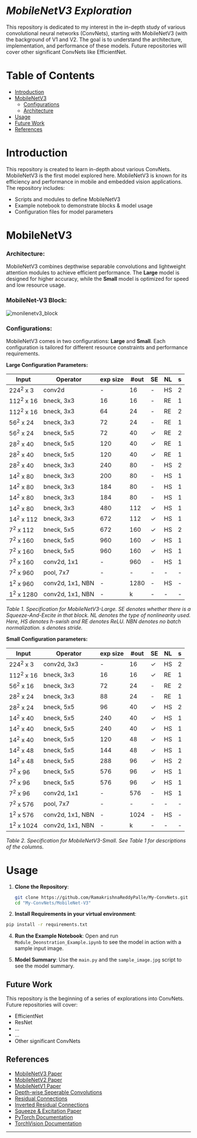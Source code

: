 # ***MobileNetV3 Exploration***

This repository is dedicated to my interest in the in-depth study of various convolutional neural networks (ConvNets), starting with MobileNetV3 (with the background of V1 and V2. The goal is to understand the architecture, implementation, and performance of these models. Future repositories will cover other significant ConvNets like EfficientNet.

# **Table of Contents**
- [Introduction](#introduction)
- [MobileNetV3](#mobilenetv3)
  - [Configurations](#configurations)
  - [Architecture](#architecture)
- [Usage](#usage)
- [Future Work](#future-work)
- [References](#references)

# **Introduction**
This repository is created to learn in-depth about various ConvNets. MobileNetV3 is the first model explored here. MobileNetV3 is known for its efficiency and performance in mobile and embedded vision applications. The repository includes:
- Scripts and modules to define MobileNetV3
- Example notebook to demonstrate blocks & model usage
- Configuration files for model parameters


# **MobileNetV3**
### **Architecture:**
MobileNetV3 combines depthwise separable convolutions and lightweight attention modules to achieve efficient performance. The **Large** model is designed for higher accuracy, while the **Small** model is optimized for speed and low resource usage.

### **MobileNet-V3 Block:**
![monilenetv3_block](https://github.com/RamakrishnaReddyPalle/My-ConvNets/assets/137872198/22531b89-1c41-42f1-9036-ffeead1f32c7)

### **Configurations:**
MobileNetV3 comes in two configurations: **Large** and **Small**. Each configuration is tailored for different resource constraints and performance requirements.


**Large Configuration Parameters:**

| Input        | Operator      | exp size | \#out | SE  | NL  | s  |
|--------------|---------------|----------|-------|-----|-----|----|
| 224<sup>2</sup> x 3   | conv2d       | -        | 16    | -   | HS  | 2  |
| 112<sup>2</sup> x 16  | bneck, 3x3   | 16       | 16    | -   | RE  | 1  |
| 112<sup>2</sup> x 16  | bneck, 3x3   | 64       | 24    | -   | RE  | 2  |
| 56<sup>2</sup> x 24   | bneck, 3x3   | 72       | 24    | -   | RE  | 1  |
| 56<sup>2</sup> x 24   | bneck, 5x5   | 72       | 40    | ✓   | RE  | 2  |
| 28<sup>2</sup> x 40   | bneck, 5x5   | 120      | 40    | ✓   | RE  | 1  |
| 28<sup>2</sup> x 40   | bneck, 5x5   | 120      | 40    | ✓   | RE  | 1  |
| 28<sup>2</sup> x 40   | bneck, 3x3   | 240      | 80    | -   | HS  | 2  |
| 14<sup>2</sup> x 80   | bneck, 3x3   | 200      | 80    | -   | HS  | 1  |
| 14<sup>2</sup> x 80   | bneck, 3x3   | 184      | 80    | -   | HS  | 1  |
| 14<sup>2</sup> x 80   | bneck, 3x3   | 184      | 80    | -   | HS  | 1  |
| 14<sup>2</sup> x 80   | bneck, 3x3   | 480      | 112   | ✓   | HS  | 1  |
| 14<sup>2</sup> x 112  | bneck, 3x3   | 672      | 112   | ✓   | HS  | 1  |
| 7<sup>2</sup> x 112   | bneck, 5x5   | 672      | 160   | ✓   | HS  | 2  |
| 7<sup>2</sup> x 160   | bneck, 5x5   | 960      | 160   | ✓   | HS  | 1  |
| 7<sup>2</sup> x 160   | bneck, 5x5   | 960      | 160   | ✓   | HS  | 1  |
| 7<sup>2</sup> x 160   | conv2d, 1x1  | -        | 960   | -   | HS  | 1  |
| 7<sup>2</sup> x 960   | pool, 7x7    | -        | -     | -   | -   | -  |
| 1<sup>2</sup> x 960   | conv2d, 1x1, NBN | -    | 1280  | -   | HS  | -  |
| 1<sup>2</sup> x 1280  | conv2d, 1x1, NBN | -    | k     | -   | -   | -  |

*Table 1. Specification for MobileNetV3-Large. SE denotes whether there is a Squeeze-And-Excite in that block. NL denotes the type of nonlinearity used. Here, HS denotes h-swish and RE denotes ReLU. NBN denotes no batch normalization. s denotes stride.*

**Small Configuration parameters:**

| Input        | Operator      | exp size | \#out | SE  | NL  | s  |
|--------------|---------------|----------|-------|-----|-----|----|
| 224<sup>2</sup> x 3   | conv2d, 3x3  | -        | 16    | ✓   | HS  | 2  |
| 112<sup>2</sup> x 16  | bneck, 3x3   | 16       | 16    | ✓   | RE  | 1  |
| 56<sup>2</sup> x 16   | bneck, 3x3   | 72       | 24    | -   | RE  | 2  |
| 28<sup>2</sup> x 24   | bneck, 3x3   | 88       | 24    | -   | RE  | 1  |
| 28<sup>2</sup> x 24   | bneck, 5x5   | 96       | 40    | ✓   | HS  | 2  |
| 14<sup>2</sup> x 40   | bneck, 5x5   | 240      | 40    | ✓   | HS  | 1  |
| 14<sup>2</sup> x 40   | bneck, 5x5   | 240      | 40    | ✓   | HS  | 1  |
| 14<sup>2</sup> x 40   | bneck, 5x5   | 120      | 48    | ✓   | HS  | 1  |
| 14<sup>2</sup> x 48   | bneck, 5x5   | 144      | 48    | ✓   | HS  | 1  |
| 14<sup>2</sup> x 48   | bneck, 5x5   | 288      | 96    | ✓   | HS  | 2  |
| 7<sup>2</sup> x 96    | bneck, 5x5   | 576      | 96    | ✓   | HS  | 1  |
| 7<sup>2</sup> x 96    | bneck, 5x5   | 576      | 96    | ✓   | HS  | 1  |
| 7<sup>2</sup> x 96    | conv2d, 1x1  | -        | 576   | -   | HS  | 1  |
| 7<sup>2</sup> x 576   | pool, 7x7    | -        | -     | -   | -   | -  |
| 1<sup>2</sup> x 576   | conv2d, 1x1, NBN | -    | 1024  | -   | HS  | -  |
| 1<sup>2</sup> x 1024  | conv2d, 1x1, NBN | -    | k     | -   | -   | -  |

*Table 2. Specification for MobileNetV3-Small. See Table 1 for descriptions of the columns.*


# **Usage**
1. **Clone the Repository**:
    ```sh
    git clone https://github.com/RamakrishnaReddyPalle/My-ConvNets.git
    cd "My-ConvNets/MobileNet-V3"
    ```
2. **Install Requirements in your virtual environment**:
```sh
pip install -r requirements.txt
```

4. **Run the Example Notebook**:
    Open and run `Module_Deonstration_Example.ipynb` to see the model in action with a sample input image.

5. **Model Summary**:
    Use the `main.py` and the `sample_image.jpg` script to see the model summary.

## Future Work
This repository is the beginning of a series of explorations into ConvNets. Future repositories will cover:
- EfficientNet
- ResNet
- ...
- ...
- Other significant ConvNets

## References
- [MobileNetV3 Paper](https://arxiv.org/abs/1905.02244)
- [MobileNetV2 Paper](https://arxiv.org/abs/1801.04381)
- [MobileNetV1 Paper](https://arxiv.org/abs/1704.04861)
- [Depth-wise Seperable Convolutions](https://arxiv.org/abs/1610.02357)
- [Residual Connections](https://paperswithcode.com/method/residual-connection)
- [Inverted Residual Connections](https://paperswithcode.com/method/inverted-residual-block)
- [Squeeze & Excitation Paper](https://arxiv.org/abs/1709.01507)
- [PyTorch Documentation](https://pytorch.org/docs/stable/index.html)
- [TorchVision Documentation](https://pytorch.org/vision/stable/index.html)

---
